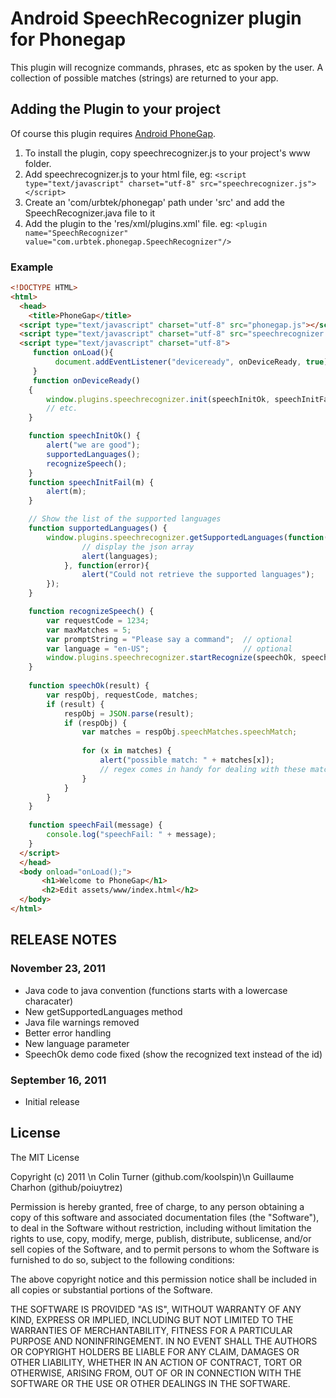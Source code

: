 # Android SpeechRecognizer plugin for Phonegap #

This plugin will recognize commands, phrases, etc as spoken by the user.
A collection of possible matches (strings) are returned to your app.

## Adding the Plugin to your project ##

Of course this plugin requires [Android PhoneGap](http://github.com/phonegap/phonegap-android).

1. To install the plugin, copy speechrecognizer.js to your project's www folder.
2. Add speechrecognizer.js to your html file, eg: `<script type="text/javascript" charset="utf-8" src="speechrecognizer.js"></script>`
3. Create an 'com/urbtek/phonegap' path under 'src' and add the SpeechRecognizer.java file to it
4. Add the plugin to the 'res/xml/plugins.xml' file. eg: `<plugin name="SpeechRecognizer" value="com.urbtek.phonegap.SpeechRecognizer"/>`

### Example
```html
<!DOCTYPE HTML>
<html>
  <head>
    <title>PhoneGap</title>
  <script type="text/javascript" charset="utf-8" src="phonegap.js"></script> 
  <script type="text/javascript" charset="utf-8" src="speechrecognizer.js"></script>      
  <script type="text/javascript" charset="utf-8">
     function onLoad(){
          document.addEventListener("deviceready", onDeviceReady, true);
     }
     function onDeviceReady()
	{
	    window.plugins.speechrecognizer.init(speechInitOk, speechInitFail);
	    // etc.
	}

	function speechInitOk() {
		alert("we are good");
		supportedLanguages();
		recognizeSpeech();
	}
	function speechInitFail(m) {
		alert(m);
	}

	// Show the list of the supported languages
	function supportedLanguages() {
		window.plugins.speechrecognizer.getSupportedLanguages(function(languages){
				// display the json array
				alert(languages);
			}, function(error){
				alert("Could not retrieve the supported languages");
		});
	}

	function recognizeSpeech() {
	    var requestCode = 1234;
	    var maxMatches = 5;
	    var promptString = "Please say a command";	// optional
		var language = "en-US";						// optional
	    window.plugins.speechrecognizer.startRecognize(speechOk, speechFail, requestCode, maxMatches, promptString, language);
	}
	
	function speechOk(result) {
	    var respObj, requestCode, matches;
	    if (result) {
	        respObj = JSON.parse(result);
	        if (respObj) {
	            var matches = respObj.speechMatches.speechMatch;
	            
	            for (x in matches) {
	                alert("possible match: " + matches[x]);
	                // regex comes in handy for dealing with these match strings
	            }
	        }        
	    }
	}
	
	function speechFail(message) {
	    console.log("speechFail: " + message);
	}
  </script>
  </head>
  <body onload="onLoad();">
       <h1>Welcome to PhoneGap</h1>
       <h2>Edit assets/www/index.html</h2>
  </body>
</html>

```

## RELEASE NOTES ##

### November 23, 2011 ###

* Java code to java convention (functions starts with a lowercase characater)
* New getSupportedLanguages method
* Java file warnings removed
* Better error handling 
* New language parameter
* SpeechOk demo code fixed (show the recognized text instead of the id)

### September 16, 2011 ###

* Initial release

## License

The MIT License

Copyright (c) 2011 \n
Colin Turner (github.com/koolspin)\n
Guillaume Charhon (github/poiuytrez)



Permission is hereby granted, free of charge, to any person obtaining a copy of this software and associated documentation files (the "Software"), to deal in the Software without restriction, including without limitation the rights to use, copy, modify, merge, publish, distribute, sublicense, and/or sell copies of the Software, and to permit persons to whom the Software is furnished to do so, subject to the following conditions:

The above copyright notice and this permission notice shall be included in all copies or substantial portions of the Software.

THE SOFTWARE IS PROVIDED "AS IS", WITHOUT WARRANTY OF ANY KIND, EXPRESS OR IMPLIED, INCLUDING BUT NOT LIMITED TO THE WARRANTIES OF MERCHANTABILITY, FITNESS FOR A PARTICULAR PURPOSE AND NONINFRINGEMENT. IN NO EVENT SHALL THE AUTHORS OR COPYRIGHT HOLDERS BE LIABLE FOR ANY CLAIM, DAMAGES OR OTHER LIABILITY, WHETHER IN AN ACTION OF CONTRACT, TORT OR OTHERWISE, ARISING FROM, OUT OF OR IN CONNECTION WITH THE SOFTWARE OR THE USE OR OTHER DEALINGS IN THE SOFTWARE.
